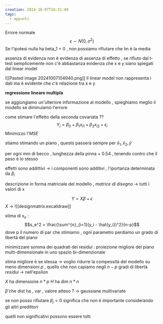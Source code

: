 ```yaml
---
creation: 2024-10-07T10:31:00
tags:
  - appunti
---
```

Errore normale 
$$\epsilon\sim N(0,\sigma^2)$$
Se l'ipotesi nulla ha beta_1 = 0 , non possiamo rifiutare che lm è la media 

assenza di evidenza non è evidenza di assenza di effetto , se rifiuto dal t-test semplicemente non c'è abbastanza evidenza che x e y siano spiegati dal linear model

![[Pasted image 20241007104940.png]]
Il linear model non rappresenta i dati ma è evidente che c'è relazione tra x e y

**regressione lineare multipla**

se aggiungiamo un'ulteriore informazione al modello , spieghiamo meglio il modello se diminuiamo l'errore

come stimare l'effetto della seconda covariata ??
$$Y_i = \beta_0 + \beta_1 x_{i1} + \beta_2 x_{i2} +\epsilon_i$$
Minimizzo l'*MSE* 

stiamo stimando un piano , questo passerà sempre per $\bar x_1, \bar x_2 , \bar y$ 

per ogni mm di becco , lunghezza della pinna + 0.54 , tenendo contro che il peso è lo stesso

effetti sono addittivi -> i componenti sono additivi , l'iportanza determinata da $\beta_i$ 

descrizione in forma matriciale del modello , *matrice di disegno* -> tutti i valori di x

$$Y= X\beta +\epsilon$$
$X$ -> 
![[designmatrix.excalidraw]]

stima di $s_e$ :
$$s_e^2 = \frac{\sum^{n}_{i=1}(y_i - \hat{y_i})^2}{n-p}$$
dove p il numero di par che stimiamo , ogni parametro perdiamo un grado di libertà del piano

minimizzare somma dei quadrati dei residui : proiezione migliore del piano multi-dimensionale in uno spazio bi-dimenzionale 

stima migliore è se stessa -> voglio ridurre la compessità del modello su meno dimensioni $p$ , quello che non capiamo negli $n-p$ gradi di libertà *residui* -> nell'epsilon

$X$ ha dimensione $n*p$ $H$ ha dim $n*n$ 

$\hat\beta$ che dist ha , var , valore atteso ? -> gaussiane multivariate

se non posso rifiutare $\beta_j = 0$ significa che non è importante considerando gli altri predittori

quelli non significativi possono essere tolti

